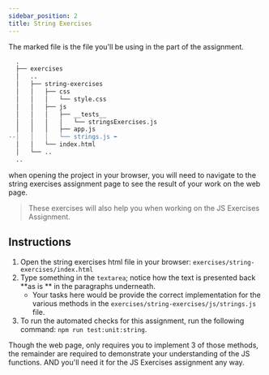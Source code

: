```yaml
---
sidebar_position: 2
title: String Exercises
---
```

The marked file is the file you'll be using in the part of the assignment.
```diff
  .
  ├── exercises
  │   ..
  │   ├── string-exercises
  │   │   ├── css
  │   │   │   └── style.css
  │   │   ├── js
  │   │   │   ├── __tests__
  │   │   │   │   └── stringsExercises.js
  │   │   │   ├── app.js
--│   │   │   └── strings.js ⬅️
  │   │   └── index.html
  │   └── ..
  ..
```
when opening the project in your browser, you will need to navigate to the string exercises assignment page to see the result of your work on the web page.

> These exercises will also help you when working on the JS Exercises Assignment.

## Instructions
1. Open the string exercises html file in your browser: `exercises/string-exercises/index.html`
2. Type something in the `textarea`; notice how the text is presented back **as is ** in the paragraphs underneath.
   * Your tasks here would be provide the correct implementation for the various methods in the `exercises/string-exercises/js/strings.js` file.
3. To run the automated checks for this assignment, run the following command: `npm run test:unit:string`.

Though the web page, only requires you to implement 3 of those methods, the remainder are required to demonstrate your understanding of the JS functions.
AND you'll need it for the JS Exercises assignment any way.